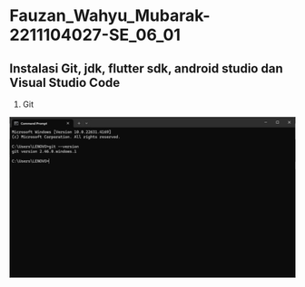  # Fauzan_Wahyu_Mubarak-2211104027-SE_06_01

 ## Instalasi Git, jdk, flutter sdk, android studio dan Visual Studio Code

  1. Git 

  ![Git_SS](/01_Running_Modul/PPB_Fauzan_Wahyu_Mubarak/01_Introduction/Image/Git.png)